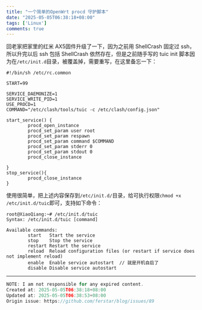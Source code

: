 ```yaml
---
title: "一个简单的OpenWrt procd 守护脚本"
date: "2025-05-05T06:38:18+08:00"
tags: ['Linux']
comments: true
---
```


回老家把家里的红米 AX5固件升级了一下，因为之前用 ShellCrash 固定过 ssh，所以升完以后 ssh 包括 ShellCrash 依然存在，但是之前随手写的 tuic init 脚本因为在`/etc/init.d`目录，被覆盖掉，需要重写，在这里备忘一下：

```shell
#!/bin/sh /etc/rc.common

START=99

SERVICE_DAEMONIZE=1
SERVICE_WRITE_PID=1
USE_PROCD=1
COMMAND="/etc/clash/tools/tuic -c /etc/clash/config.json"

start_service() {
        procd_open_instance
        procd_set_param user root
        procd_set_param respawn
        procd_set_param command $COMMAND
        procd_set_param stderr 0
        procd_set_param stdout 0
        procd_close_instance
        
}
stop_service(){
        procd_close_instance
}
```

使用很简单，把上述内容保存到`/etc/init.d/`目录，给可执行权限`chmod +x /etc/init.d/tuic`即可，支持如下命令：

```shell
root@XiaoQiang:~# /etc/init.d/tuic
Syntax: /etc/init.d/tuic [command]

Available commands:
        start   Start the service
        stop    Stop the service
        restart Restart the service
        reload  Reload configuration files (or restart if service does not implement reload)
        enable  Enable service autostart  // 就是开机自启了
        disable Disable service autostart
```



---

```js
NOTE: I am not responsible for any expired content.
Created at: 2025-05-05T06:38:18+08:00
Updated at: 2025-05-05T06:38:53+08:00
Origin issue: https://github.com/ferstar/blog/issues/89
```
